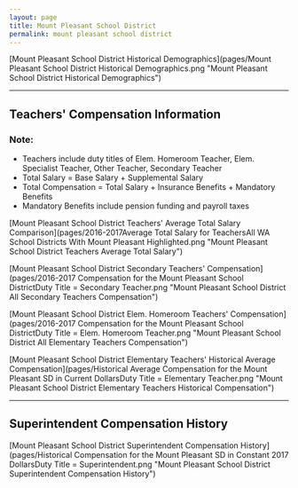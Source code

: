 ```yaml
---
layout: page
title: Mount Pleasant School District
permalink: mount pleasant school district
---
```



[Mount Pleasant School District Historical Demographics](pages/Mount Pleasant School District Historical Demographics.png "Mount Pleasant School District Historical Demographics")

___

## Teachers' Compensation Information
### Note:
- Teachers include duty titles of Elem. Homeroom Teacher, Elem. Specialist Teacher, Other Teacher, Secondary Teacher
- Total Salary = Base Salary + Supplemental Salary
- Total Compensation = Total Salary + Insurance Benefits + Mandatory Benefits
- Mandatory Benefits include pension funding and payroll taxes

[Mount Pleasant School District Teachers' Average Total Salary Comparison](pages/2016-2017Average Total Salary for TeachersAll WA School Districts With Mount Pleasant Highlighted.png "Mount Pleasant School District Teachers Average Total Salary")

[Mount Pleasant School District Secondary Teachers' Compensation](pages/2016-2017 Compensation for the Mount Pleasant School DistrictDuty Title = Secondary Teacher.png "Mount Pleasant School District All Secondary Teachers Compensation")

[Mount Pleasant School District Elem. Homeroom Teachers' Compensation](pages/2016-2017 Compensation for the Mount Pleasant School DistrictDuty Title = Elem. Homeroom Teacher.png "Mount Pleasant School District All Elementary Teachers Compensation")

[Mount Pleasant School District Elementary Teachers' Historical Average Compensation](pages/Historical Average Compensation for the Mount Pleasant SD in Current DollarsDuty Title = Elementary Teacher.png "Mount Pleasant School District Elementary Teachers Historical Compensation")


___

## Superintendent Compensation History

[Mount Pleasant School District Superintendent Compensation History](pages/Historical Compensation for the Mount Pleasant SD in Constant 2017 DollarsDuty Title = Superintendent.png "Mount Pleasant School District Superintendent Compensation History")

